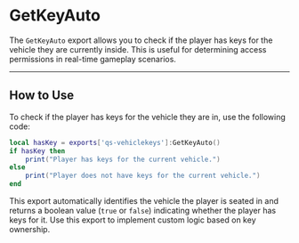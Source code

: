 # GetKeyAuto

The `GetKeyAuto` export allows you to check if the player has keys for the vehicle they are currently inside. This is useful for determining access permissions in real-time gameplay scenarios.

***

## How to Use

To check if the player has keys for the vehicle they are in, use the following code:

```lua
local hasKey = exports['qs-vehiclekeys']:GetKeyAuto()
if hasKey then
    print("Player has keys for the current vehicle.")
else
    print("Player does not have keys for the current vehicle.")
end
```

This export automatically identifies the vehicle the player is seated in and returns a boolean value (`true` or `false`) indicating whether the player has keys for it. Use this export to implement custom logic based on key ownership.
